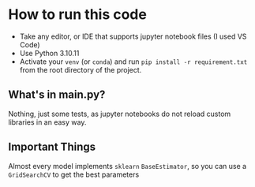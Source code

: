 # How to run this code
- Take any editor, or IDE that supports jupyter notebook files (I used VS Code)
- Use Python 3.10.11
- Activate your `venv` (or `conda`) and run `pip install -r requirement.txt` from the root directory of the project.

## What's in main.py?
Nothing, just some tests, as jupyter notebooks do not reload custom 
libraries in an easy way.

## Important Things
Almost every model implements `sklearn` `BaseEstimator`, so you can use a `GridSearchCV` to get the best parameters